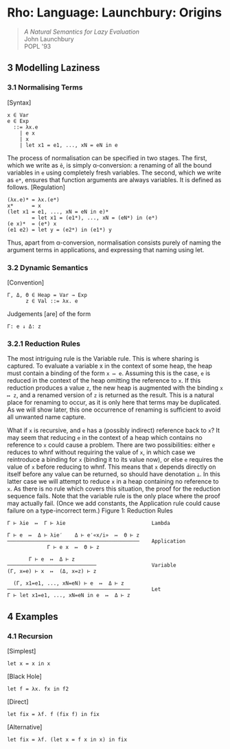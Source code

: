 


# Rho: Language: Launchbury: Origins
> *A Natural Semantics for Lazy Evaluation*<br/>
  John Launchbury<br/>
  POPL '93


## 3 Modelling Laziness

### 3.1 Normalising Terms
[Syntax]

    x ∈ Var
    e ∈ Exp
      ::= λx.e
        | e x
        | x
        | let x1 = e1, ..., xN = eN in e

The process of normalisation can be specified in two stages.  The first, which we write as `ê`, is simply α-conversion: a renaming of all the bound variables in `e` using completely fresh variables.  The second, which we write as `e*`, ensures that function arguments are always variables.  It is defined as follows.  [Regulation]

    (λx.e)* = λx.(e*)
    x*      = x
    (let x1 = e1, ..., xN = eN in e)*
            = let x1 = (e1*), ..., xN = (eN*) in (e*)
    (e x)*  = (e*) x
    (e1 e2) = let y = (e2*) in (e1*) y

Thus, apart from α-conversion, normalisation consists purely of naming the argument terms in applications, and expressing that naming using let.

### 3.2 Dynamic Semantics
[Convention]

    Γ, Δ, Θ ∈ Heap = Var → Exp
          z ∈ Val ::= λx. e

Judgements [are] of the form

    Γ: e ↓ Δ: z

### 3.2.1 Reduction Rules
The most intriguing rule is the Variable rule.  This is where sharing is captured.  To evaluate a variable x in the context of some heap, the heap must contain a binding of the form `x ↦ e`.  Assuming this is the case, `e` is reduced in the context of the heap omitting the reference to `x`.  If this reduction produces a value `z`, the new heap is augmented with the binding `x ↦ z`, and a renamed version of `z` is returned as the result.  This is a natural place for renaming to occur, as it is only here that terms may be duplicated.  As we will show later, this one occurrence of renaming is sufficient to avoid all unwanted name capture.

What if `x` is recursive, and `e` has a (possibly indirect) reference back to `x`?  It may seem that reducing `e` in the context of a heap which contains no reference to `x` could cause a problem.  There are two possibilities: either `e` reduces to whnf without requiring the value of `x`, in which case we reintroduce a binding for `x` (binding it to its value now), or else `e` requires the value of `x` before reducing to whnf.  This means that `x` depends directly on itself before any value can be returned, so should have denotation `⊥`.  In this latter case we will attempt to reduce `x` in a heap containing no reference to `x`.  As there is no rule which covers this situation, the proof for the reduction sequence fails.  Note that the variable rule is the only place where the proof may actually fail.  (Once we add constants, the Application rule could cause failure on a type-incorrect term.)  Figure 1: Reduction Rules

    Γ ⊢ λie  ↦  Γ ⊢ λie                            Lambda

    Γ ⊢ e  ↦  Δ ⊢ λie′    Δ ⊢ e′«x/i»  ↦  Θ ⊢ z
    ───────────────────────────────────────────    Application
                 Γ ⊢ e x  ↦  Θ ⊢ z

           Γ ⊢ e  ↦  Δ ⊢ z
    ─────────────────────────────                  Variable
    (Γ, x=e) ⊢ x  ↦  (Δ, x=z) ⊢ z

      (Γ, x1=e1, ..., xN=eN) ⊢ e  ↦  Δ ⊢ z
    ────────────────────────────────────────       Let
    Γ ⊢ let x1=e1, ..., xN=eN in e  ↦  Δ ⊢ z



## 4 Examples

### 4.1 Recursion
[Simplest]

    let x = x in x

[Black Hole]

    let f = λx. fx in f2

[Direct]

    let fix = λf. f (fix f) in fix

[Alternative]

    let fix = λf. (let x = f x in x) in fix

